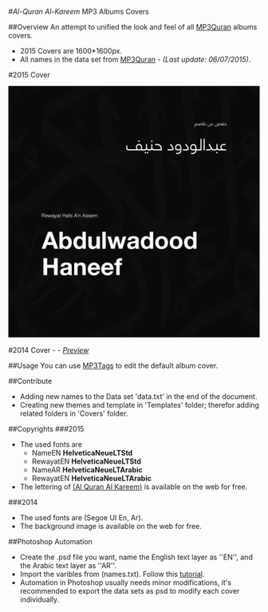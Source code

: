#*Al-Quran Al-Kareem* MP3 Albums Covers

##Overview
An attempt to unified the look and feel of all [MP3Quran](http://www.mp3quran.net) albums covers.
- 2015 Covers are 1600*1600px.
- All names in the data set from [MP3Quran](http://www.mp3quran.net) - *(Last update: 06/07/2015)*.

#2015 Cover
<p align="center">
  <img src="https://raw.githubusercontent.com/iJadou/QuranCovers/master/Covers/2015/jpg/2015_27.jpg" alt="2014 Cover Sample">
</p>

#2014 Cover -  - *[Preview](https://raw.githubusercontent.com/iJadou/QuranMP3Covers/master/Covers/2014/Abdulbasit_Mojawwd.jpg)*


##Usage
You can use [MP3Tags](http://www.mp3tag.de/en/download.html) to edit the default album cover.

##Contribute
- Adding new names to the Data set 'data.txt' in the end of the document. 
- Creating new themes and template in 'Templates' folder; therefor adding related folders in 'Covers' folder.

##Copyrights
###2015
- The used fonts are 
    - NameEN  **HelveticaNeueLTStd**
    - RewayatEN **HelveticaNeueLTStd**
    - NameAR  **HelveticaNeueLTArabic**
    - RewayatEN **HelveticaNeueLTArabic**
- The lettering of [(Al Quran Al Kareem)](https://rnonaziz.wordpress.com/2010/08/14/%D9%85%D8%AE%D8%B7%D9%88%D8%B7%D8%A9-%D8%A7%D9%84%D9%82%D8%B1%D8%A2%D9%86-%D8%A7%D9%84%D9%83%D8%B1%D9%8A%D9%85/) is available on the web for free.

###2014
- The used fonts are (Segoe UI En, Ar).
- The background image is available on the web for free.

##Photoshop Automation
- Create the .psd file you want, name the English text layer as ''EN'', and the Arabic text layer as ''AR''.
- Import the varibles from (names.txt). Follow this [tutorial](http://graphicdesign.stackexchange.com/questions/4866/how-to-create-a-batch-job-numbering-images-writing-text-on-them-from-1-to-100).
- Automation in Photoshop usually needs minor modifications, it's recommended to export the data sets as psd to modify each cover individually.


